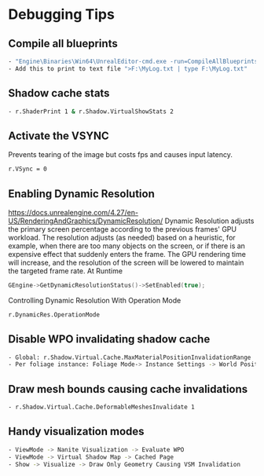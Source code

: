 # Debugging Tips
## Compile all blueprints
```sh
- "Engine\Binaries\Win64\UnrealEditor-cmd.exe -run=CompileAllBlueprints"
- Add this to print to text file ">F:\MyLog.txt | type F:\MyLog.txt"
```

## Shadow cache stats
```sh
- r.ShaderPrint 1 & r.Shadow.VirtualShowStats 2
```

## Activate the VSYNC
Prevents tearing of the image but costs fps and causes input latency.
```sh
r.VSync = 0
```

## Enabling Dynamic Resolution
https://docs.unrealengine.com/4.27/en-US/RenderingAndGraphics/DynamicResolution/
Dynamic Resolution adjusts the primary screen percentage according to the previous frames' GPU workload. The resolution adjusts (as needed) based on a heuristic, for example, when there are too many objects on the screen, or if there is an expensive effect that suddenly enters the frame. The GPU rendering time will increase, and the resolution of the screen will be lowered to maintain the targeted frame rate.
At Runtime
```c++
GEngine->GetDynamicResolutionStatus()->SetEnabled(true);
```
Controlling Dynamic Resolution With Operation Mode
```sh
r.DynamicRes.OperationMode
```

## Disable WPO invalidating shadow cache
```sh
- Global: r.Shadow.Virtual.Cache.MaxMaterialPositionInvalidationRange
- Per foliage instance: Foliage Mode-> Instance Settings -> World Position Offset Disable Distance
```

## Draw mesh bounds causing cache invalidations
```sh
- r.Shadow.Virtual.Cache.DeformableMeshesInvalidate 1
```

## Handy visualization modes
```sh
- ViewMode -> Nanite Visualization -> Evaluate WPO
- ViewMode -> Virtual Shadow Map -> Cached Page
- Show -> Visualize -> Draw Only Geometry Causing VSM Invalidation
```